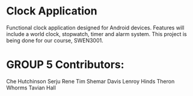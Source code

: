 # Clock Application
Functional clock application designed for Android devices. Features will include a world clock, stopwatch, timer and alarm system.
This project is being done for our course, SWEN3001.

# GROUP 5 Contributors:

Che Hutchinson Serju
Rene Tim
Shemar Davis
Lenroy Hinds
Theron Whorms
Tavian Hall

